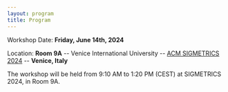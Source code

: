 ```yaml
---
layout: program
title: Program
---
```


<!-- The main categories (or tracks) of the different talks as well as their coloring can be adapted in the `_config.yml` file under `conference.talks.main_categories`. See also the [Talk Settings](https://github.com/DigitaleGesellschaft/jekyll-theme-conference/#talk-settings-main-categories) section of the theme's README file. -->

Workshop Date: **Friday, June 14th, 2024**

Location: **Room 9A** -- Venice International University -- [ACM SIGMETRICS 2024](https://www.sigmetrics.org/sigmetrics2024/index.html) -- **Venice, Italy**

The workshop will be held from 9:10 AM to 1:20 PM (CEST) at SIGMETRICS 2024, in Room 9A.
